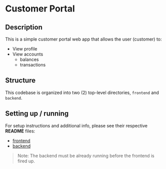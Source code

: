 # Customer Portal

## Description

This is a simple customer portal web app that allows the user (customer) to:

* View profile
* View accounts
    * balances
    * transactions

## Structure

This codebase is organized into two (2) top-level directories, `frontend` and `backend`. 

## Setting up / running

For setup instructions and additional info, please see their respective **README** files:

* [frontend](frontend/README.md)
* [backend](backend/README.md)
    
> Note: The backend must be already running before the frontend is fired up. 